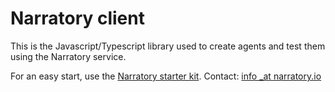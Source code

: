 # Narratory client

This is the Javascript/Typescript library used to create agents and test them using the Narratory service.

For an easy start, use the [Narratory starter kit](https://github.com/narratory/narratory-starter-kit).
Contact: [info _at narratory.io](mailto:info@narratory.io)